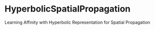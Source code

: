 # HyperbolicSpatialPropagation
Learning Affinity with Hyperbolic  Representation for Spatial Propagation
